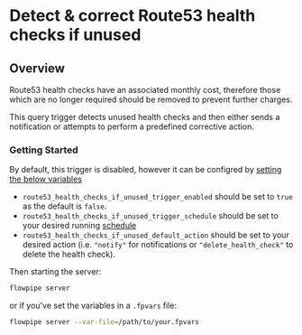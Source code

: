 # Detect & correct Route53 health checks if unused

## Overview

Route53 health checks have an associated monthly cost, therefore those which are no longer required should be removed to prevent further charges.

This query trigger detects unused health checks and then either sends a notification or attempts to perform a predefined corrective action.

### Getting Started

By default, this trigger is disabled, however it can be configred by [setting the below variables](https://flowpipe.io/docs/build/mod-variables#passing-input-variables)
- `route53_health_checks_if_unused_trigger_enabled` should be set to `true` as the default is `false`.
- `route53_health_checks_if_unused_trigger_schedule` should be set to your desired running [schedule](https://flowpipe.io/docs/flowpipe-hcl/trigger/schedule#more-examples)
- `route53_health_checks_if_unused_default_action` should be set to your desired action (i.e. `"notify"` for notifications or `"delete_health_check"` to delete the health check).

Then starting the server:
```sh
flowpipe server
```

or if you've set the variables in a `.fpvars` file:
```sh
flowpipe server --var-file=/path/to/your.fpvars
```